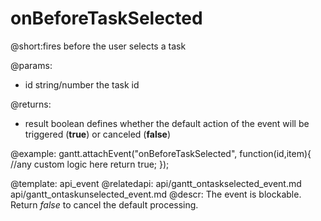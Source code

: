 onBeforeTaskSelected
=============

@short:fires before the user selects a task 
	

@params:
- id	string/number	the task id


@returns:  
  - result     boolean       defines whether the default action of the event will be triggered (<b>true</b>) or canceled (<b>false</b>) 
 
@example:
gantt.attachEvent("onBeforeTaskSelected", function(id,item){
    //any custom logic here
	return true;
});

@template:	api_event
@relatedapi:
	api/gantt_ontaskselected_event.md
    api/gantt_ontaskunselected_event.md
@descr:
The event is blockable. Return *false* to cancel the default processing.
